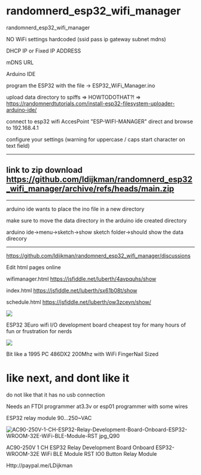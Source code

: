 # randomnerd_esp32_wifi_manager
randomnerd_esp32_wifi_manager

NO WiFi settings hardcoded  (ssid pass ip gateway subnet mdns)

DHCP IP or Fixed IP ADDRESS

mDNS URL

Arduino IDE

program the ESP32 with the file -> ESP32_WiFi_Manager.ino

upload data directory to spiffs => HOWTODOTHAT?! => https://randomnerdtutorials.com/install-esp32-filesystem-uploader-arduino-ide/

connect to esp32 wifi AccesPoint "ESP-WIFI-MANAGER" direct and browse to 192.168.4.1

configure your settings  (warning for uppercase / caps start character on text field)

---
## link to zip download https://github.com/ldijkman/randomnerd_esp32_wifi_manager/archive/refs/heads/main.zip

---

arduino ide wants to place the ino file in a new directory

make sure to move the data directory in the arduino ide created directory

arduino ide->menu->sketch->show sketch folder->should show the data direcory

---

https://github.com/ldijkman/randomnerd_esp32_wifi_manager/discussions


Edit html pages online

wifimanager.html https://jsfiddle.net/luberth/4avpquhs/show

index.html https://jsfiddle.net/luberth/sx61b08t/show

schedule.html https://jsfiddle.net/luberth/ow3zceyn/show/



<img src="https://github.com/ldijkman/randomnerd_esp32_wifi_manager/blob/main/Screenshot_20220103-185651_Chrome.jpg">

ESP32 3Euro wifi I/O development board cheapest toy for many hours of fun or frustration for nerds

<img src="https://github.com/ldijkman/randomnerd_esp32_wifi_manager/blob/main/1a797308-f351-432d-aa6e-2dd87f9fd5ff.jpeg">

Bit like a 1995 PC 486DX2 200Mhz with WiFi FingerNail Sized

# like next, and dont like it

do not like that it has no usb connection

Needs an FTDI programmer at3.3v or esp01 programmer with some wires



ESP32 relay module 90...250~VAC



![AC90-250V-1-CH-ESP32-Relay-Development-Board-Onboard-ESP32-WROOM-32E-WiFi-BLE-Module-RST jpg_Q90](https://user-images.githubusercontent.com/45427770/147869576-b0d2661a-d553-4a80-832f-896d3b2ce9ca.jpg)

AC90-250V 1 CH ESP32 Relay Development Board Onboard ESP32-WROOM-32E WiFi BLE Module RST IO0 Button Relay Module

Http://paypal.me/LDijkman
